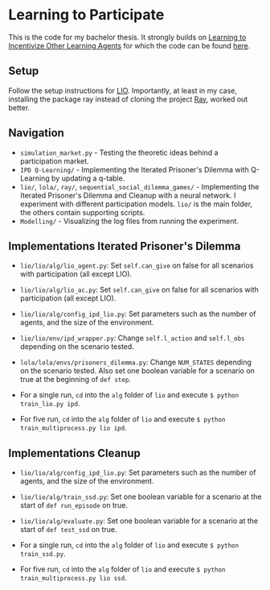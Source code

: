 # Learning to Participate

This is the code for my bachelor thesis. It strongly builds on [Learning to Incentivize Other Learning Agents](https://arxiv.org/abs/2006.06051) for which the code can be found [here](https://github.com/011235813/lio).

## Setup

Follow the setup instructions for [LIO](https://github.com/011235813/lio). Importantly, at least in my case, installing the package ray instead of cloning the project [Ray](https://github.com/natashamjaques/ray.git), worked out better.

## Navigation

* `simulation_market.py` - Testing the theoretic ideas behind a participation market.
* `IPD Q-Learning/` - Implementing the Iterated Prisoner's Dilemma with Q-Learning by updating a q-table.
* `lio/`, `lola/`, `ray/`, `sequential_social_dilemma_games/` - Implementing the Iterated Prisoner's Dilemma and Cleanup with a neural network. I experiment with different participation models. `lio/` is the main folder, the others contain supporting scripts.
* `Modelling/` - Visualizing the log files from running the experiment.

## Implementations Iterated Prisoner's Dilemma

- `lio/lio/alg/lio_agent.py`: Set `self.can_give` on false for all scenarios with participation (all except LIO).
- `lio/lio/alg/lio_ac.py`: Set `self.can_give` on false for all scenarios with participation (all except LIO).
- `lio/lio/alg/config_ipd_lio.py`: Set parameters such as the number of agents, and the size of the environment.
- `lio/lio/env/ipd_wrapper.py`: Change `self.l_action` and `self.l_obs` depending on the scenario tested.
- `lola/lola/envs/prisoners_dilemma.py`: Change `NUM_STATES` depending on the scenario tested. Also set one boolean variable for a scenario on true at the beginning of `def step`.

- For a single run, `cd` into the `alg` folder of `lio` and execute `$ python train_lio.py ipd`.
- For five run, `cd` into the `alg` folder of `lio` and execute `$ python train_multiprocess.py lio ipd`.


## Implementations Cleanup

- `lio/lio/alg/config_ipd_lio.py`: Set parameters such as the number of agents, and the size of the environment.
- `lio/lio/alg/train_ssd.py`: Set one boolean variable for a scenario at the start of `def run_episode` on true.
- `lio/lio/alg/evaluate.py`: Set one boolean variable for a scenario at the start of `def test_ssd` on true.

- For a single run, `cd` into the `alg` folder of `lio` and execute `$ python train_ssd.py`.
- For five run, `cd` into the `alg` folder of `lio` and execute `$ python train_multiprocess.py lio ssd`.
